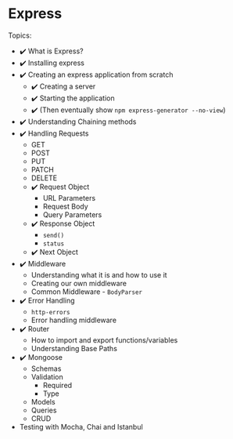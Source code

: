 # Express

Topics:

* :heavy_check_mark: What is Express?
* :heavy_check_mark: Installing express
* :heavy_check_mark: Creating an express application from scratch
  * :heavy_check_mark: Creating a server
  * :heavy_check_mark: Starting the application
  * :heavy_check_mark: (Then eventually show `npm express-generator --no-view`)
* :heavy_check_mark: Understanding Chaining methods
* :heavy_check_mark: Handling Requests
  * GET
  * POST
  * PUT
  * PATCH
  * DELETE
  * :heavy_check_mark: Request Object
    * URL Parameters
    * Request Body
    * Query Parameters
  * :heavy_check_mark: Response Object
    * `send()`
    * `status`
  * :heavy_check_mark: Next Object
* :heavy_check_mark: Middleware
  * Understanding what it is and how to use it
  * Creating our own middleware
  * Common Middleware - `BodyParser`
* :heavy_check_mark: Error Handling
  * `http-errors`
  * Error handling middleware
* :heavy_check_mark: Router
  * How to import and export functions/variables
  * Understanding Base Paths
* :heavy_check_mark: Mongoose
  * Schemas
  * Validation
    * Required
    * Type
  * Models
  * Queries
  * CRUD
* Testing with Mocha, Chai and Istanbul
